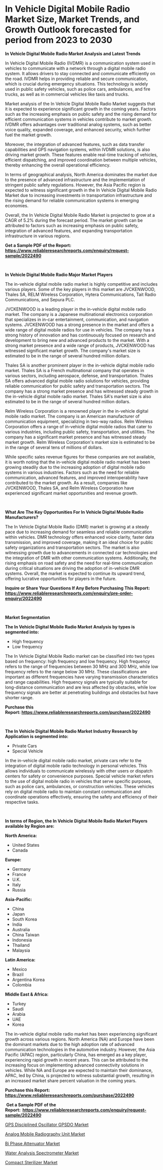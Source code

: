 <p><h1>In Vehicle Digital Mobile Radio Market Size, Market Trends, and Growth Outlook forecasted for period from 2023 to 2030</h1></p><p><strong>In Vehicle Digital Mobile Radio Market Analysis and Latest Trends</strong></p>
<p><p>In Vehicle Digital Mobile Radio (IVDMR) is a communication system used in vehicles to communicate with a network through a digital mobile radio system. It allows drivers to stay connected and communicate efficiently on the road. IVDMR helps in providing reliable and secure communication, which is crucial during emergency situations. This technology is widely used in public safety vehicles, such as police cars, ambulances, and fire trucks, as well as in commercial vehicles like taxis and trucks.</p><p>Market analysis of the In Vehicle Digital Mobile Radio Market suggests that it is expected to experience significant growth in the coming years. Factors such as the increasing emphasis on public safety and the rising demand for efficient communication systems in vehicles contribute to market growth. IVDMR offers advantages over traditional analog systems, such as better voice quality, expanded coverage, and enhanced security, which further fuel the market growth.</p><p>Moreover, the integration of advanced features, such as data transfer capabilities and GPS navigation systems, within IVDMR solutions, is also driving market growth. These features enable real-time tracking of vehicles, efficient dispatching, and improved coordination between multiple vehicles, thereby enhancing the overall operational efficiency.</p><p>In terms of geographical analysis, North America dominates the market due to the presence of advanced infrastructure and the implementation of stringent public safety regulations. However, the Asia Pacific region is expected to witness significant growth in the In Vehicle Digital Mobile Radio Market due to increasing investments in transportation infrastructure and the rising demand for reliable communication systems in emerging economies.</p><p>Overall, the In Vehicle Digital Mobile Radio Market is projected to grow at a CAGR of 5.2% during the forecast period. The market growth can be attributed to factors such as increasing emphasis on public safety, integration of advanced features, and expanding transportation infrastructure in various regions.</p></p>
<p><strong>Get a Sample PDF of the Report:&nbsp; <a href="https://www.reliableresearchreports.com/enquiry/request-sample/2022490">https://www.reliableresearchreports.com/enquiry/request-sample/2022490</a></strong></p>
<p>&nbsp;</p>
<p><strong>In Vehicle Digital Mobile Radio Major Market Players</strong></p>
<p><p>The in-vehicle digital mobile radio market is highly competitive and includes various players. Some of the key players in this market are JVCKENWOOD, Thales SA, RELM Wireless Corporation, Hytera Communications, Tait Radio Communications, and Sepura PLC.</p><p>JVCKENWOOD is a leading player in the in-vehicle digital mobile radio market. The company is a Japanese multinational electronics corporation that specializes in in-car entertainment, communication, and navigation systems. JVCKENWOOD has a strong presence in the market and offers a wide range of digital mobile radios for use in vehicles. The company has a strong history of innovation and has continuously focused on research and development to bring new and advanced products to the market. With a strong market presence and a wide range of products, JVCKENWOOD has witnessed significant market growth. The company's market size is estimated to be in the range of several hundred million dollars.</p><p>Thales SA is another prominent player in the in-vehicle digital mobile radio market. Thales SA is a French multinational company that operates in various sectors, including aerospace, defense, and transportation. Thales SA offers advanced digital mobile radio solutions for vehicles, providing reliable communication for public safety and transportation sectors. The company has a strong market presence and has witnessed steady growth in the in-vehicle digital mobile radio market. Thales SA's market size is also estimated to be in the range of several hundred million dollars.</p><p>Relm Wireless Corporation is a renowned player in the in-vehicle digital mobile radio market. The company is an American manufacturer of communication equipment, specializing in two-way radios. Relm Wireless Corporation offers a range of in-vehicle digital mobile radios that cater to various industries, including public safety, transportation, and utilities. The company has a significant market presence and has witnessed steady market growth. Relm Wireless Corporation's market size is estimated to be in the range of several tens of millions of dollars.</p><p>While specific sales revenue figures for these companies are not available, it is worth noting that the in-vehicle digital mobile radio market has been growing steadily due to the increasing adoption of digital mobile radio systems in various industries. Factors such as the need for reliable communication, advanced features, and improved interoperability have contributed to the market growth. As a result, companies like JVCKENWOOD, Thales SA, and Relm Wireless Corporation have experienced significant market opportunities and revenue growth.</p></p>
<p>&nbsp;</p>
<p><strong>What Are The Key Opportunities For In Vehicle Digital Mobile Radio Manufacturers?</strong></p>
<p><p>The In Vehicle Digital Mobile Radio (DMR) market is growing at a steady pace due to increasing demand for seamless and reliable communication within vehicles. DMR technology offers enhanced voice clarity, faster data transmission, and improved coverage, making it an ideal choice for public safety organizations and transportation sectors. The market is also witnessing growth due to advancements in connected car technologies and the integration of DMR with other communication systems. Additionally, the rising emphasis on road safety and the need for real-time communication during critical situations are driving the adoption of in-vehicle DMR systems. Overall, the market is expected to continue its upward trend, offering lucrative opportunities for players in the future.</p></p>
<p><strong>Inquire or Share Your Questions If Any Before Purchasing This Report: <a href="https://www.reliableresearchreports.com/enquiry/pre-order-enquiry/2022490">https://www.reliableresearchreports.com/enquiry/pre-order-enquiry/2022490</a></strong></p>
<p>&nbsp;</p>
<p><strong>Market Segmentation</strong></p>
<p><strong>The In Vehicle Digital Mobile Radio Market Analysis by types is segmented into:</strong></p>
<p><ul><li>High frequency</li><li>Low frequency</li></ul></p>
<p><p>The In Vehicle Digital Mobile Radio market can be classified into two types based on frequency: high frequency and low frequency. High frequency refers to the range of frequencies between 30 MHz and 300 MHz, while low frequency refers to the range below 30 MHz. These classifications are important as different frequencies have varying transmission characteristics and range capabilities. High frequency signals are typically suitable for long-distance communication and are less affected by obstacles, while low frequency signals are better at penetrating buildings and obstacles but have shorter range.</p></p>
<p><strong>Purchase this Report:&nbsp;<a href="https://www.reliableresearchreports.com/purchase/2022490">https://www.reliableresearchreports.com/purchase/2022490</a></strong></p>
<p>&nbsp;</p>
<p><strong>The In Vehicle Digital Mobile Radio Market Industry Research by Application is segmented into:</strong></p>
<p><ul><li>Private Cars</li><li>Special Vehicle</li></ul></p>
<p><p>In the in-vehicle digital mobile radio market, private cars refer to the integration of digital mobile radio technology in personal vehicles. This allows individuals to communicate wirelessly with other users or dispatch centers for safety or convenience purposes. Special vehicle market refers to the use of digital mobile radio in vehicles that serve specific purposes, such as police cars, ambulances, or construction vehicles. These vehicles rely on digital mobile radio to maintain constant communication and coordinate operations effectively, ensuring the safety and efficiency of their respective tasks.</p></p>
<p>&nbsp;</p>
<p><strong>In terms of Region, the In Vehicle Digital Mobile Radio Market Players available by Region are:</strong></p>
<p>
    <p> <strong> North America: </strong>
        <ul>
            <li>United States</li>
            <li>Canada</li>
        </ul>
        </p> 
    <p> <strong> Europe: </strong>
        <ul>
            <li>Germany</li>
            <li>France</li>
            <li>U.K.</li>
            <li>Italy</li>
            <li>Russia</li>
        </ul>
        </p> 
    <p> <strong> Asia-Pacific: </strong>
        <ul>
            <li>China</li>
            <li>Japan</li>
            <li>South Korea</li>
            <li>India</li>
            <li>Australia</li>
            <li>China Taiwan</li>
            <li>Indonesia</li>
            <li>Thailand</li>
            <li>Malaysia</li>
        </ul>
        </p> 
    <p> <strong> Latin America: </strong>
        <ul>
            <li>Mexico</li>
            <li>Brazil</li>
            <li>Argentina Korea</li>
            <li>Colombia</li>
        </ul>
        </p> 
    <p> <strong> Middle East & Africa: </strong>
        <ul>
            <li>Turkey</li>
            <li>Saudi</li>
            <li>Arabia</li>
            <li>UAE</li>
            <li>Korea</li>
        </ul>
    </p>
    </p>
<p><p>The in-vehicle digital mobile radio market has been experiencing significant growth across various regions. North America (NA) and Europe have been the dominant markets due to the high adoption rate of advanced communication technologies in the automotive industry. However, the Asia Pacific (APAC) region, particularly China, has emerged as a key player, experiencing rapid growth in recent years. This can be attributed to the increasing focus on implementing advanced connectivity solutions in vehicles. While NA and Europe are expected to maintain their dominance, APAC, led by China, is projected to witness substantial growth, resulting in an increased market share percent valuation in the coming years.</p></p>
<p><strong>Purchase this Report: <a href="https://www.reliableresearchreports.com/purchase/2022490">https://www.reliableresearchreports.com/purchase/2022490</a></strong></p>
<p>&nbsp;<strong>Get a Sample PDF of the Report:&nbsp;&nbsp;<a href="https://www.reliableresearchreports.com/enquiry/request-sample/2022490">https://www.reliableresearchreports.com/enquiry/request-sample/2022490</a></strong></p>
<p><strong></strong></p>
<p><p><a href="https://github.com/lbird53714/Market-Research-Report-List-1/blob/main/gps-disciplined-oscillator-gpsdo-market.md">GPS Disciplined Oscillator GPSDO Market</a></p><p><a href="https://medium.com/@jewelmohr/analog-mobile-radiography-unit-market-competitive-analysis-market-trends-and-forecast-to-2030-4fd1e1148d82">Analog Mobile Radiography Unit Market</a></p><p><a href="https://github.com/mabutironaldo/Market-Research-Report-List-1/blob/main/bi-phase-attenuator-market.md">Bi Phase Attenuator Market</a></p><p><a href="https://medium.com/@nyahmertz/water-analysis-spectrometer-market-focuses-on-market-share-size-and-projected-forecast-till-2030-64f02ad0282e">Water Analysis Spectrometer Market</a></p><p><a href="https://medium.com/@daveblock1987/compact-sterilizer-market-trends-forecast-and-competitive-analysis-to-2030-e34aed10baa5">Compact Sterilizer Market</a></p></p>